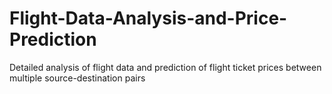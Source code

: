 # Flight-Data-Analysis-and-Price-Prediction
Detailed analysis of flight data and prediction of flight ticket prices between multiple source-destination pairs
